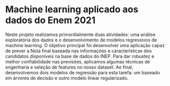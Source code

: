 # Machine learning aplicado aos dados do Enem 2021

Neste projeto realizamos primordialmente duas atividades: uma análise exploratória dos dados e o desenvolvimento de modelos regressivos de machine learning. O objetivo principal foi desenvolver uma aplicação capaz de prever a Nota final baseada nas informações e características dos candidatos disponíveis na base de dados do INEP. Para dar robustez e melhor confiabilidade nas previsões, aplicamos algumas técnicas de engenharia e seleção de features no nosso dataset. Ao final, desenvolvemos dois modelos de regressão para esta tarefa: um baseado em árvores de decisão e outro modelo linear regularizado. 
